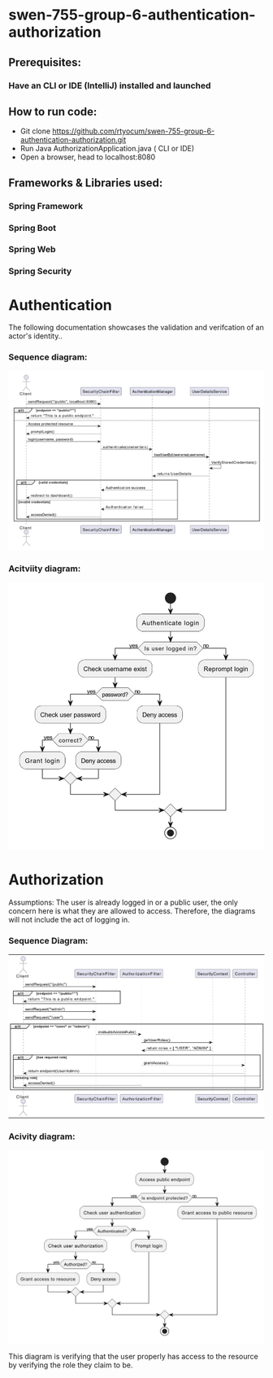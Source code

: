 # swen-755-group-6-authentication-authorization

## Prerequisites: 

### Have an CLI or IDE (IntelliJ) installed and launched

## How to run code: 
- Git clone https://github.com/rtyocum/swen-755-group-6-authentication-authorization.git
- Run Java AuthorizationApplication.java ( CLI or IDE)
- Open a browser, head to localhost:8080

## Frameworks & Libraries used:
### Spring Framework
### Spring Boot
### Spring Web
### Spring Security


# Authentication 
The following documentation showcases the validation and verifcation of an actor's identity..

### Sequence diagram:
![Alt text](authenticate_seq.png)

### Acitviity diagram:
![Alt text](authenticate_act.png)

# Authorization
Assumptions: The user is already logged in or a public user, the only concern here is what they are allowed to access. Therefore, the diagrams will not include the act of logging in.

### Sequence Diagram:
![Alt text](authorize_seq.png)

### Acivity diagram:
![Alt text](authorize_act.png)

This diagram is verifying that the user properly has access to the resource by verifying the role they claim to be.
